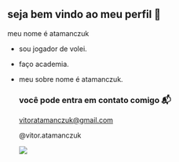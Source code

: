 ## seja bem vindo ao meu perfil 🏐 

meu nome é atamanczuk

- sou jogador de volei.
- faço academia.
- meu sobre nome é atamanczuk.

  ### você pode entra em contato comigo 📬
  vitoratamanczuk@gmail.com

  @vitor.atamanczuk

  ![](https://media1.tenor.com/m/Cry4zCB1rxwAAAAd/monke-monkey.gif)
